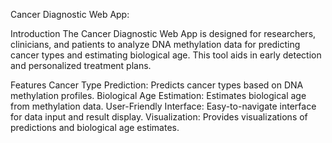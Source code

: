 Cancer Diagnostic Web App:

Introduction
The Cancer Diagnostic Web App is designed for researchers, clinicians, and patients to analyze DNA methylation data for predicting cancer types and estimating biological age. This tool aids in early detection and personalized treatment plans.

Features
Cancer Type Prediction: Predicts cancer types based on DNA methylation profiles.
Biological Age Estimation: Estimates biological age from methylation data.
User-Friendly Interface: Easy-to-navigate interface for data input and result display.
Visualization: Provides visualizations of predictions and biological age estimates.
